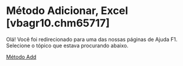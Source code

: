 
# Método Adicionar, Excel [vbagr10.chm65717]

Olá! Você foi redirecionado para uma das nossas páginas de Ajuda F1. Selecione o tópico que estava procurando abaixo.

[Método Add](http://msdn.microsoft.com/library/529bbd0e-c726-2e88-fa75-d492fede7f37%28Office.15%29.aspx)
